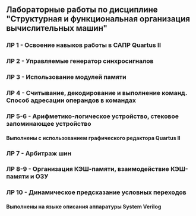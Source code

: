 ## Лабораторные работы по дисциплине "Структурная и функциональная организация вычислительных машин"

### ЛР 1   - Освоение навыков работы в САПР Quartus II
### ЛР 2   - Управляемые генератор синхросигналов
### ЛР 3   - Использование модулей памяти
### ЛР 4   - Считывание, декодирование и выполнение команд. Способ адресации операндов в командах
### ЛР 5-6 - Арифметико-логическое устройство, стековое запоминающее устройство
#### Выполнены с использованием графического редактора Quartus II

### ЛР 7   - Арбитраж шин
### ЛР 8-9 - Организация КЭШ-памяти, взаимодействие КЭШ-памяти и ОЗУ
### ЛР 10  - Динамическое предсказание условных переходов
#### Выполнены на языке описания аппаратуры System Verilog